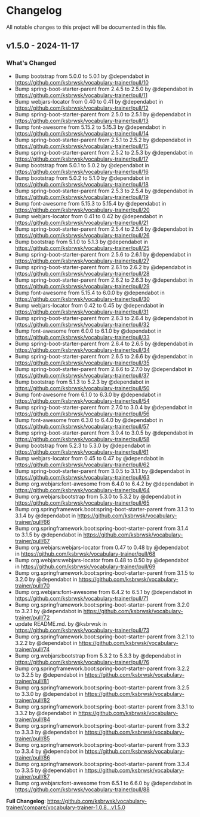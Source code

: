 # Changelog

All notable changes to this project will be documented in this file.

## v1.5.0 - 2024-11-17

### What's Changed

* Bump bootstrap from 5.0.0 to 5.0.1 by @dependabot in https://github.com/ksbrwsk/vocabulary-trainer/pull/10
* Bump spring-boot-starter-parent from 2.4.5 to 2.5.0 by @dependabot in https://github.com/ksbrwsk/vocabulary-trainer/pull/11
* Bump webjars-locator from 0.40 to 0.41 by @dependabot in https://github.com/ksbrwsk/vocabulary-trainer/pull/12
* Bump spring-boot-starter-parent from 2.5.0 to 2.5.1 by @dependabot in https://github.com/ksbrwsk/vocabulary-trainer/pull/13
* Bump font-awesome from 5.15.2 to 5.15.3 by @dependabot in https://github.com/ksbrwsk/vocabulary-trainer/pull/14
* Bump spring-boot-starter-parent from 2.5.1 to 2.5.2 by @dependabot in https://github.com/ksbrwsk/vocabulary-trainer/pull/15
* Bump spring-boot-starter-parent from 2.5.2 to 2.5.3 by @dependabot in https://github.com/ksbrwsk/vocabulary-trainer/pull/17
* Bump bootstrap from 5.0.1 to 5.0.2 by @dependabot in https://github.com/ksbrwsk/vocabulary-trainer/pull/16
* Bump bootstrap from 5.0.2 to 5.1.0 by @dependabot in https://github.com/ksbrwsk/vocabulary-trainer/pull/18
* Bump spring-boot-starter-parent from 2.5.3 to 2.5.4 by @dependabot in https://github.com/ksbrwsk/vocabulary-trainer/pull/19
* Bump font-awesome from 5.15.3 to 5.15.4 by @dependabot in https://github.com/ksbrwsk/vocabulary-trainer/pull/20
* Bump webjars-locator from 0.41 to 0.42 by @dependabot in https://github.com/ksbrwsk/vocabulary-trainer/pull/21
* Bump spring-boot-starter-parent from 2.5.4 to 2.5.6 by @dependabot in https://github.com/ksbrwsk/vocabulary-trainer/pull/26
* Bump bootstrap from 5.1.0 to 5.1.3 by @dependabot in https://github.com/ksbrwsk/vocabulary-trainer/pull/25
* Bump spring-boot-starter-parent from 2.5.6 to 2.6.1 by @dependabot in https://github.com/ksbrwsk/vocabulary-trainer/pull/27
* Bump spring-boot-starter-parent from 2.6.1 to 2.6.2 by @dependabot in https://github.com/ksbrwsk/vocabulary-trainer/pull/28
* Bump spring-boot-starter-parent from 2.6.2 to 2.6.3 by @dependabot in https://github.com/ksbrwsk/vocabulary-trainer/pull/29
* Bump font-awesome from 5.15.4 to 6.0.0 by @dependabot in https://github.com/ksbrwsk/vocabulary-trainer/pull/30
* Bump webjars-locator from 0.42 to 0.45 by @dependabot in https://github.com/ksbrwsk/vocabulary-trainer/pull/31
* Bump spring-boot-starter-parent from 2.6.3 to 2.6.4 by @dependabot in https://github.com/ksbrwsk/vocabulary-trainer/pull/32
* Bump font-awesome from 6.0.0 to 6.1.0 by @dependabot in https://github.com/ksbrwsk/vocabulary-trainer/pull/33
* Bump spring-boot-starter-parent from 2.6.4 to 2.6.5 by @dependabot in https://github.com/ksbrwsk/vocabulary-trainer/pull/34
* Bump spring-boot-starter-parent from 2.6.5 to 2.6.6 by @dependabot in https://github.com/ksbrwsk/vocabulary-trainer/pull/35
* Bump spring-boot-starter-parent from 2.6.6 to 2.7.0 by @dependabot in https://github.com/ksbrwsk/vocabulary-trainer/pull/37
* Bump bootstrap from 5.1.3 to 5.2.3 by @dependabot in https://github.com/ksbrwsk/vocabulary-trainer/pull/50
* Bump font-awesome from 6.1.0 to 6.3.0 by @dependabot in https://github.com/ksbrwsk/vocabulary-trainer/pull/54
* Bump spring-boot-starter-parent from 2.7.0 to 3.0.4 by @dependabot in https://github.com/ksbrwsk/vocabulary-trainer/pull/56
* Bump font-awesome from 6.3.0 to 6.4.0 by @dependabot in https://github.com/ksbrwsk/vocabulary-trainer/pull/57
* Bump spring-boot-starter-parent from 3.0.4 to 3.0.5 by @dependabot in https://github.com/ksbrwsk/vocabulary-trainer/pull/58
* Bump bootstrap from 5.2.3 to 5.3.0 by @dependabot in https://github.com/ksbrwsk/vocabulary-trainer/pull/61
* Bump webjars-locator from 0.45 to 0.47 by @dependabot in https://github.com/ksbrwsk/vocabulary-trainer/pull/62
* Bump spring-boot-starter-parent from 3.0.5 to 3.1.1 by @dependabot in https://github.com/ksbrwsk/vocabulary-trainer/pull/63
* Bump org.webjars:font-awesome from 6.4.0 to 6.4.2 by @dependabot in https://github.com/ksbrwsk/vocabulary-trainer/pull/64
* Bump org.webjars:bootstrap from 5.3.0 to 5.3.2 by @dependabot in https://github.com/ksbrwsk/vocabulary-trainer/pull/65
* Bump org.springframework.boot:spring-boot-starter-parent from 3.1.3 to 3.1.4 by @dependabot in https://github.com/ksbrwsk/vocabulary-trainer/pull/66
* Bump org.springframework.boot:spring-boot-starter-parent from 3.1.4 to 3.1.5 by @dependabot in https://github.com/ksbrwsk/vocabulary-trainer/pull/67
* Bump org.webjars:webjars-locator from 0.47 to 0.48 by @dependabot in https://github.com/ksbrwsk/vocabulary-trainer/pull/68
* Bump org.webjars:webjars-locator from 0.48 to 0.50 by @dependabot in https://github.com/ksbrwsk/vocabulary-trainer/pull/69
* Bump org.springframework.boot:spring-boot-starter-parent from 3.1.5 to 3.2.0 by @dependabot in https://github.com/ksbrwsk/vocabulary-trainer/pull/70
* Bump org.webjars:font-awesome from 6.4.2 to 6.5.1 by @dependabot in https://github.com/ksbrwsk/vocabulary-trainer/pull/71
* Bump org.springframework.boot:spring-boot-starter-parent from 3.2.0 to 3.2.1 by @dependabot in https://github.com/ksbrwsk/vocabulary-trainer/pull/72
* update README.md. by @ksbrwsk in https://github.com/ksbrwsk/vocabulary-trainer/pull/73
* Bump org.springframework.boot:spring-boot-starter-parent from 3.2.1 to 3.2.2 by @dependabot in https://github.com/ksbrwsk/vocabulary-trainer/pull/74
* Bump org.webjars:bootstrap from 5.3.2 to 5.3.3 by @dependabot in https://github.com/ksbrwsk/vocabulary-trainer/pull/76
* Bump org.springframework.boot:spring-boot-starter-parent from 3.2.2 to 3.2.5 by @dependabot in https://github.com/ksbrwsk/vocabulary-trainer/pull/81
* Bump org.springframework.boot:spring-boot-starter-parent from 3.2.5 to 3.3.0 by @dependabot in https://github.com/ksbrwsk/vocabulary-trainer/pull/82
* Bump org.springframework.boot:spring-boot-starter-parent from 3.3.1 to 3.3.2 by @dependabot in https://github.com/ksbrwsk/vocabulary-trainer/pull/84
* Bump org.springframework.boot:spring-boot-starter-parent from 3.3.2 to 3.3.3 by @dependabot in https://github.com/ksbrwsk/vocabulary-trainer/pull/85
* Bump org.springframework.boot:spring-boot-starter-parent from 3.3.3 to 3.3.4 by @dependabot in https://github.com/ksbrwsk/vocabulary-trainer/pull/86
* Bump org.springframework.boot:spring-boot-starter-parent from 3.3.4 to 3.3.5 by @dependabot in https://github.com/ksbrwsk/vocabulary-trainer/pull/87
* Bump org.webjars:font-awesome from 6.5.1 to 6.6.0 by @dependabot in https://github.com/ksbrwsk/vocabulary-trainer/pull/88

**Full Changelog**: https://github.com/ksbrwsk/vocabulary-trainer/compare/vocabulary-trainer-1.0.8...v1.5.0
